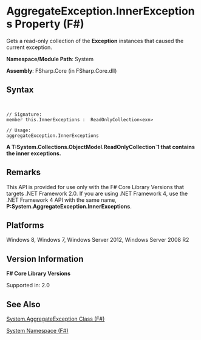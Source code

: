 # AggregateException.InnerExceptions Property (F#)

Gets a read-only collection of the **Exception** instances that caused the current exception.

**Namespace/Module Path**: System

**Assembly**: FSharp.Core (in FSharp.Core.dll)


## Syntax


```


// Signature:
member this.InnerExceptions :  ReadOnlyCollection<exn>

// Usage:
aggregateException.InnerExceptions

```


**A T:System.Collections.ObjectModel.ReadOnlyCollection&#96;1 that contains the inner exceptions.**
## Remarks
This API is provided for use only with the F# Core Library Versions that targets .NET Framework 2.0. If you are using .NET Framework 4, use the .NET Framework 4 API with the same name, **P:System.AggregateException.InnerExceptions**.


## Platforms
Windows 8, Windows 7, Windows Server 2012, Windows Server 2008 R2


## Version Information
**F# Core Library Versions**

Supported in: 2.0




## See Also
[System.AggregateException Class &#40;F&#35;&#41;](System.AggregateException-Class-%28FSharp%29.md)

[System Namespace &#40;F&#35;&#41;](System-Namespace-%28FSharp%29.md)

